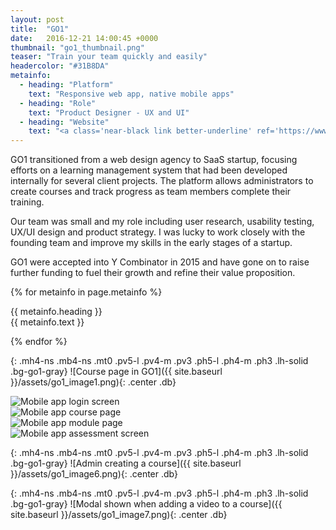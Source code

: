 ```yaml
---
layout: post
title:  "GO1"
date:   2016-12-21 14:00:45 +0000
thumbnail: "go1_thumbnail.png"
teaser: "Train your team quickly and easily"
headercolor: "#31B8DA"
metainfo:
  - heading: "Platform"
    text: "Responsive web app, native mobile apps"
  - heading: "Role"
    text: "Product Designer - UX and UI"
  - heading: "Website"
    text: "<a class='near-black link better-underline' ref='https://www.go1.com/#!/' target='_blank' alt='GO1 Website'>go1.com</a>"
---
```


<div class="cf mw8x center mb6">
  <div class="mh4">
    <div class="w-70-l fl f4-ns f5 lh-extra">
      <div class="measure-wide">
<p class="mt0">
GO1 transitioned from a web design agency to SaaS startup, focusing efforts on a learning management system that had been developed internally for several client projects. The platform allows administrators to create courses and track progress as team members complete their training.
</p>

<p>
Our team was small and my role including user research, usability testing, UX/UI design and product strategy. I was lucky to work closely with the founding team and improve my skills in the early stages of a startup.
</p>

<p>
GO1 were accepted into Y Combinator in 2015 and have gone on to raise further funding to fuel their growth and refine their value proposition.
</p>

</div>
</div>
<div class="w30-l fl pl4-l f5-ns f6 lh-copy">
{% for metainfo in page.metainfo %}
<p class="mt0"><span class="fw5">{{ metainfo.heading }}</span><br />
{{ metainfo.text }}</p>
{% endfor %}
</div>
</div>
</div>

{: .mh4-ns .mb4-ns .mt0 .pv5-l .pv4-m .pv3 .ph5-l .ph4-m .ph3 .lh-solid .bg-go1-gray}
![Course page in GO1]({{ site.baseurl }}/assets/go1_image1.png){: .center .db}

<div class="bg-go1-gray cf mh4-ns mb4-ns mt0">
  <div class="mb4-ns mt0 pv5-l pv4 pl6-l pr5-l ph4 lh-solid w-50-ns fl">
    <div class="mw6 center">
      <img src="{{ site.baseurl }}/assets/go1_image2.png" alt="Mobile app login screen">
    </div>
  </div>

  <div class="mb4-ns mt0 pv5-l pv4 pr6-l pl5-l ph4 lh-solid w-50-ns fl">
    <div class="mw6 center">
      <img src="{{ site.baseurl }}/assets/go1_image3.png" alt="Mobile app course page">
    </div>
  </div>
</div>

<div class="bg-go1-gray cf mh4-ns mb4-ns mt0">
  <div class="mb4-ns mt0 pv5-l pv4 pl6-l pr5-l ph4 lh-solid w-50-ns fl">
    <div class="mw6 center">
      <img src="{{ site.baseurl }}/assets/go1_image4.png" alt="Mobile app module page">
    </div>
  </div>

  <div class="mb4-ns mt0 pv5-l pv4 pr6-l pl5-l ph4 lh-solid w-50-ns fl">
    <div class="mw6 center">
      <img src="{{ site.baseurl }}/assets/go1_image5.png" alt="Mobile app assessment screen">
      </div>
  </div>
</div>

{: .mh4-ns .mb4-ns .mt0 .pv5-l .pv4-m .pv3 .ph5-l .ph4-m .ph3 .lh-solid .bg-go1-gray}
![Admin creating a course]({{ site.baseurl }}/assets/go1_image6.png){: .center .db}

{: .mh4-ns .mb4-ns .mt0 .pv5-l .pv4-m .pv3 .ph5-l .ph4-m .ph3 .lh-solid .bg-go1-gray}
![Modal shown when adding a video to a course]({{ site.baseurl }}/assets/go1_image7.png){: .center .db}
